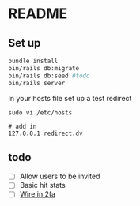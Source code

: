 # README

## Set up

```bash
bundle install
bin/rails db:migrate
bin/rails db:seed #todo
bin/rails server
```

In your hosts file set up a test redirect

```
sudo vi /etc/hosts

# add in
127.0.0.1 redirect.dv
```



## todo

- [ ] Allow users to be invited
- [ ] Basic hit stats
- [ ] [Wire in 2fa](https://github.com/devise-two-factor/devise-two-factor)
